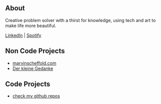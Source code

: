 ## About

Creative problem solver with a thirst for knowledge, using tech and art to make life more beautiful.

[LinkedIn](https://www.linkedin.com/in/marvin-scheffold/) | [Spotify](https://open.spotify.com/artist/56QGlGX6FHcIVbzmz890WZ)

## Non Code Projects
- [marvinscheffold.com](https://www.marvinscheffold.com)
- [Der kleine Gedanke](http://www.derkleinegedanke.de/)

## Code Projects 

- [check my github repos](https://github.com/marvinscheffold?tab=repositories)
